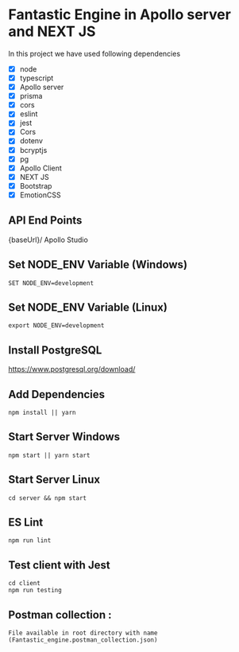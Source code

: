 # Fantastic Engine in Apollo server and NEXT JS

In this project we have used following dependencies

- [x] node
- [x] typescript
- [x] Apollo server
- [x] prisma
- [x] cors
- [x] eslint
- [x] jest
- [x] Cors
- [x] dotenv
- [x] bcryptjs
- [x] pg
- [x] Apollo Client
- [x] NEXT JS
- [x] Bootstrap
- [x] EmotionCSS

## API End Points

{baseUrl}/ Apollo Studio

## Set NODE_ENV Variable (Windows)

```
SET NODE_ENV=development
```

## Set NODE_ENV Variable (Linux)

```
export NODE_ENV=development
```

## Install PostgreSQL

https://www.postgresql.org/download/

## Add Dependencies

```
npm install || yarn
```

## Start Server Windows

```
npm start || yarn start
```

## Start Server Linux

```
cd server && npm start
```

## ES Lint

```
npm run lint
```

## Test client with Jest

```
cd client
npm run testing
```

## Postman collection :

```
File available in root directory with name (Fantastic_engine.postman_collection.json)
```

